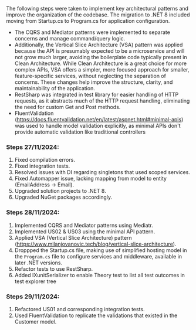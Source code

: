 The following steps were taken to implement key architectural patterns and improve the organization of the codebase. The migration to .NET 8 included moving from Startup.cs to Program.cs for application configuration. 
- The CQRS and Mediator patterns were implemented to separate concerns and manage command/query logic. 
- Additionally, the Vertical Slice Architecture (VSA) pattern was applied because the API is presumably expected to be a microservice and will not grow much larger, avoiding the boilerplate code typically present in Clean Architecture. While Clean Architecture is a great choice for more complex APIs, VSA offers a simpler, more focused approach for smaller, feature-specific services, without neglecting the separation of concerns. These changes help improve the structure, clarity, and maintainability of the application.
- RestSharp was integrated in test library for easier handling of HTTP requests, as it abstracts much of the HTTP request handling, eliminating the need for custom Get and Post methods.
- FluentValidation (https://docs.fluentvalidation.net/en/latest/aspnet.html#minimal-apis) was used to handle model validation explicitly, as minimal APIs don't provide automatic validation like traditional controllers
    
### Steps 27/11/2024:
1. Fixed compilation errors.
2. Fixed integration tests.
3. Resolved issues with DI regarding singletons that used scoped services.
4. Fixed Automapper issue, lacking mapping from model to entity (EmailAddress -> Email).
5. Upgraded solution projects to .NET 8.
6. Upgraded NuGet packages accordingly.

### Steps 28/11/2024:
1. Implemented CQRS and Mediator patterns using Mediatr.
2. Implemented US02 & US03 using the minimal API pattern.
3. Applied VSA (Vertical Slice Architecture) pattern (https://www.milanjovanovic.tech/blog/vertical-slice-architecture).
4. Droppped the Startup.cs file, making use of simplified hosting model in the `Program.cs` file to configure services and middleware, available in later .NET versions.
5. Refactor tests to use RestSharp.
6. Added IXunitSerializer to enable Theory test to list all test outcomes in test explorer tree

### Steps 29/11/2024:
1. Refactored US01 and corresponding integration tests.
2. Used FluentValidation to replicate the validations that existed in the Customer model.

